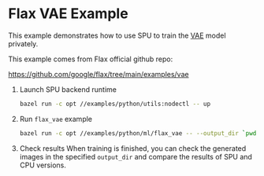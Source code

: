 # Flax VAE Example

This example demonstrates how to use SPU to train the [VAE](http://arxiv.org/abs/1312.6114) model privately.

This example comes from Flax official github repo:

<https://github.com/google/flax/tree/main/examples/vae>

1. Launch SPU backend runtime

    ```sh
    bazel run -c opt //examples/python/utils:nodectl -- up
    ```

2. Run `flax_vae` example

    ```sh
    bazel run -c opt //examples/python/ml/flax_vae -- --output_dir `pwd` --num_epochs 5
    ```

3. Check results
    When training is finished, you can check the generated images in the specified `output_dir` and compare the results of SPU and CPU versions.
